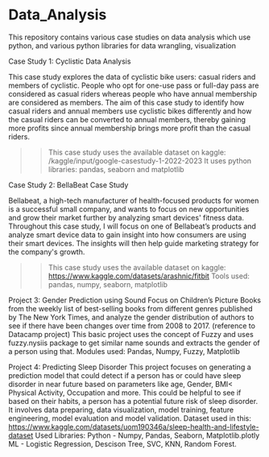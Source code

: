 # Data_Analysis
This repository contains various case studies on data analysis which use python, and various python libraries for data wrangling, visualization 

Case Study 1: Cyclistic Data Analysis

This case study explores the data of cyclistic bike users: casual riders and members of cyclistic. People who opt for one-use pass or full-day pass are considered as casual riders whereas people who have annual membership are considered as members. The aim of this case study to identify how casual riders and annual members use cyclistic bikes differently and how the casual riders can be converted to annual members, thereby gaining more profits since annual membership brings more profit than the casual riders.
>>This case study uses the available dataset on kaggle: /kaggle/input/google-casestudy-1-2022-2023
>>It uses python libraries: pandas, seaborn and matplotlib

Case Study 2: BellaBeat Case Study

Bellabeat, a high-tech manufacturer of health-focused products for women is a successful small company, and wants to focus on new opportunities and grow their market further by analyzing smart devices' fitness data. Throughout this case study, I will focus on one of Bellabeat’s products and analyze smart device data to gain insight into how consumers are using their smart devices. The insights will then help guide marketing strategy for the company's growth. 
>>This case study uses the available dataset on kaggle: https://www.kaggle.com/datasets/arashnic/fitbit
>>Tools used: pandas, numpy, seaborn, matplotlib

Project 3: Gender Prediction using Sound
Focus on Children’s Picture Books from the weekly list of best-selling books from different genres published by The New York Times, 
and analyze the gender distribution of authors to see if there have been changes over time from 2008 to 2017. (reference to Datacamp project)
This basic project uses the concept of Fuzzy and uses fuzzy.nysiis package to get similar name sounds and extracts the gender of a person using that. 
Modules used: Pandas, Numpy, Fuzzy, Matplotlib

Project 4: Predicting Sleep Disorder
This project focuses on generating a prediction model that could detect if a person has or could have sleep disorder in near future based on parameters like age, Gender, BMI< Physical Activity, Occupation and more. This could be helpful to see if based on their habits, a person has a potential future risk of sleep disorder. It involves data preparing, data visualization, model training, feature engineering, model evaluation and model validation.
  Dataset used in this: https://www.kaggle.com/datasets/uom190346a/sleep-health-and-lifestyle-dataset
  Used Libraries: Python - Numpy, Pandas, Seaborn, Matplotlib.plotly ML - Logistic Regression, Descison Tree, SVC, KNN, Random Forest. 
